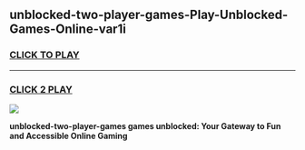 
## unblocked-two-player-games-Play-Unblocked-Games-Online-var1i
<h3>
<a href="https://premium76.site?title=unblocked-two-player-games&ref=25A">CLICK TO PLAY</a></h3>
<hr>

<h3>
<a href="https://premium76.site?title=unblocked-two-player-games&ref=25A">CLICK 2 PLAY</a>
  
</h3>

<a href="https://premium76.site?title=unblocked-two-player-games&ref=25A"><img src="https://clearcache.store/games.png"></a>


**unblocked-two-player-games games unblocked: Your Gateway to Fun and Accessible Online Gaming**
